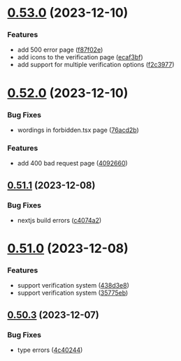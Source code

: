 # [0.53.0](https://github.com/onesoft-sudo/sudobot-dashboard/compare/v0.52.0...v0.53.0) (2023-12-10)


### Features

* add 500 error page ([f87f02e](https://github.com/onesoft-sudo/sudobot-dashboard/commit/f87f02e33c4829dd7406a6dae101b3f4b3681082))
* add icons to the verification page ([ecaf3bf](https://github.com/onesoft-sudo/sudobot-dashboard/commit/ecaf3bf7cfc1d244547f6bdcc34bf87c6f05325f))
* add support for multiple verification options ([f2c3977](https://github.com/onesoft-sudo/sudobot-dashboard/commit/f2c397743b882466f32ab98d751121c705c770b7))



# [0.52.0](https://github.com/onesoft-sudo/sudobot-dashboard/compare/v0.51.1...v0.52.0) (2023-12-10)


### Bug Fixes

* wordings in forbidden.tsx page ([76acd2b](https://github.com/onesoft-sudo/sudobot-dashboard/commit/76acd2baa000408d9d13083a9dbbf166bb89390f))


### Features

* add 400 bad request page ([4092660](https://github.com/onesoft-sudo/sudobot-dashboard/commit/409266002dd45a6b48aaae166251ad04f52c5d1b))



## [0.51.1](https://github.com/onesoft-sudo/sudobot-dashboard/compare/v0.51.0...v0.51.1) (2023-12-08)


### Bug Fixes

* nextjs build errors ([c4074a2](https://github.com/onesoft-sudo/sudobot-dashboard/commit/c4074a2ea615880a5c43c1c789877ee9ae065e98))



# [0.51.0](https://github.com/onesoft-sudo/sudobot-dashboard/compare/v0.50.3...v0.51.0) (2023-12-08)


### Features

* support verification system ([438d3e8](https://github.com/onesoft-sudo/sudobot-dashboard/commit/438d3e8529cc6b0ea5b3a37a9ce43d9f39eed1e2))
* support verification system ([35775eb](https://github.com/onesoft-sudo/sudobot-dashboard/commit/35775eba399ee89bf580e887ffc86855a5937fa4))



## [0.50.3](https://github.com/onesoft-sudo/sudobot-dashboard/compare/v0.50.2...v0.50.3) (2023-12-07)


### Bug Fixes

* type errors ([4c40244](https://github.com/onesoft-sudo/sudobot-dashboard/commit/4c402449e59e7764f717c83688f42e523659485c))



